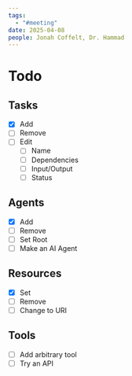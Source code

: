 ```yaml
---
tags:
  - "#meeting"
date: 2025-04-08
people: Jonah Coffelt, Dr. Hammad
---
```

# Todo
## Tasks
- [x] Add
- [ ] Remove
- [ ] Edit
	- [ ] Name
	- [ ] Dependencies
	- [ ] Input/Output
	- [ ] Status
## Agents
- [x] Add
- [ ] Remove
- [ ] Set Root
- [ ] Make an AI Agent
## Resources
- [x] Set
- [ ] Remove
- [ ] Change to URI
## Tools
- [ ] Add arbitrary tool
- [ ] Try an API
## 